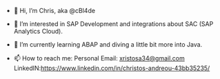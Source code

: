 - 👋 Hi, I’m Chris, aka @cBl4de
  
- 👀 I’m interested in SAP Development and integrations about SAC (SAP Analytics Cloud).
- 🌱 I’m currently learning ABAP and diving a little bit more into Java.
- 📫 How to reach me:
Personal Email: xristosa34@gmail.com
LinkedIN:https://www.linkedin.com/in/christos-andreou-43bb35235/

